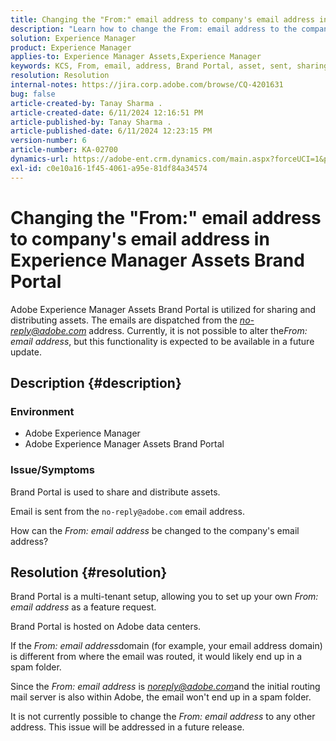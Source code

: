 ```yaml
---
title: Changing the "From:" email address to company's email address in Experience Manager Assets Brand Portal
description: "Learn how to change the From: email address to the company's email address in Adobe Experience Manager Assets Brand Portal."
solution: Experience Manager
product: Experience Manager
applies-to: Experience Manager Assets,Experience Manager
keywords: KCS, From, email, address, Brand Portal, asset, sent, sharing, AEM, Experience Manager
resolution: Resolution
internal-notes: https://jira.corp.adobe.com/browse/CQ-4201631
bug: false
article-created-by: Tanay Sharma .
article-created-date: 6/11/2024 12:16:51 PM
article-published-by: Tanay Sharma .
article-published-date: 6/11/2024 12:23:15 PM
version-number: 6
article-number: KA-02700
dynamics-url: https://adobe-ent.crm.dynamics.com/main.aspx?forceUCI=1&pagetype=entityrecord&etn=knowledgearticle&id=b6ad0577-ec27-ef11-840b-6045bd0065b6
exl-id: c0e10a16-1f45-4061-a95e-81df84a34574
---
```

# Changing the "From:" email address to company's email address in Experience Manager Assets Brand Portal


Adobe Experience Manager Assets Brand Portal is utilized for sharing and distributing assets. The emails are dispatched from the *no-reply@adobe.com* address. Currently, it is not possible to alter the*From:* *email address*, but this functionality is expected to be available in a future update.

## Description {#description}


### Environment

- Adobe Experience Manager
- Adobe Experience Manager Assets Brand Portal


### Issue/Symptoms

Brand Portal is used to share and distribute assets.

Email is sent from the `no-reply@adobe.com` email address.

How can the *From: email address* be changed to the company's email address?


## Resolution {#resolution}


Brand Portal is a multi-tenant setup, allowing you to set up your own *From: email address* as a feature request.

Brand Portal is hosted on Adobe data centers.

If the *From: email address*domain (for example, your email address domain) is different from where the email was routed, it would likely end up in a spam folder.

Since the *From: email address* is *noreply@adobe.com*and the initial routing mail server is also within Adobe, the email won't end up in a spam folder.

It is not currently possible to change the *From: email address* to any other address. This issue will be addressed in a future release.
